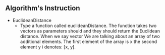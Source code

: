 ## Algorithm's Instruction

- EuclideanDistance
    - Type a function called euclideanDistance. The function takes two vectors as parameters should and they should return the Euclidean distance. When we say vector We are talking about an array of two additional elements. The first element of the array is x the second element y i denotes: [x, y].